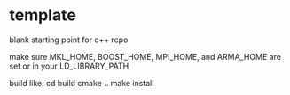 template
========

blank starting point for c++ repo

make sure MKL_HOME, BOOST_HOME, MPI_HOME, and ARMA_HOME are set or in your LD_LIBRARY_PATH

build like:
  cd build
  cmake ..
  make install

